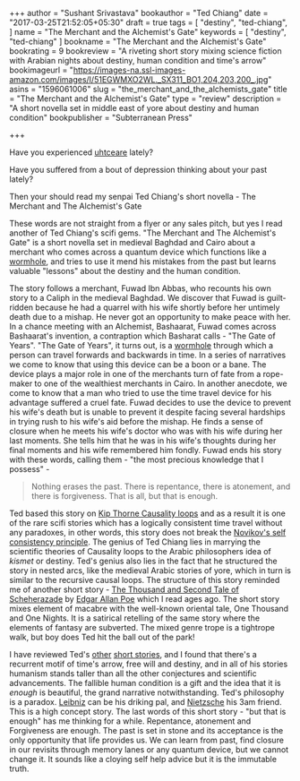 +++
author = "Sushant Srivastava"
bookauthor = "Ted Chiang"
date = "2017-03-25T21:52:05+05:30"
draft = true
tags = [
  "destiny",
  "ted-chiang",
]
name = "The Merchant and the Alchemist's Gate"
keywords = [
  "destiny",
  "ted-chiang"
]
bookname = "The Merchant and the Alchemist's Gate"
bookrating = 9
bookreview = "A riveting short story mixing science fiction with Arabian nights about destiny, human condition and time's arrow"
bookimageurl = "https://images-na.ssl-images-amazon.com/images/I/51EGWMXO2WL._SX311_BO1,204,203,200_.jpg"
asins = "1596061006"
slug = "the_merchant_and_the_alchemists_gate"
title = "The Merchant and the Alchemist's Gate"
type = "review"
description = "A short novella set in middle east of yore about destiny and human condition"
bookpublisher = "Subterranean Press"

+++

Have you experienced [uhtceare](https://en.wiktionary.org/wiki/uhtcearu#Old_English) lately?

Have you suffered from a bout of depression thinking about your past lately?

Then your should read my senpai Ted Chiang's short novella - The Merchant and The Alchemist's Gate


These words are not straight from a flyer or any sales pitch, but yes I read another of Ted Chiang's scifi gems.
"The Merchant and The Alchemist's Gate" is a short novella set in medieval Baghdad and Cairo about a merchant who comes across a quantum
device which functions like a [wormhole](https://en.wikipedia.org/wiki/Wormhole), and tries to use it mend his mistakes from the past but learns valuable "lessons" about the destiny and the human condition.


The story follows a merchant, Fuwad Ibn Abbas, who recounts his own story to a Caliph in the medieval Baghdad. We discover that Fuwad is guilt-ridden because he had a quarrel with his wife shortly before her untimely death due to a mishap. He never got an opportunity to make peace with her. In a chance meeting with an Alchemist, Bashaarat, Fuwad comes across Bashaarat's invention, a contraption which Basharat calls - "The Gate of Years". "The Gate of Years", it turns out, is a [wormhole](https://en.wikipedia.org/wiki/Wormhole) through which a person can travel forwards and backwards in time. In a series of narratives we come to know that using this device can be a boon or a bane. The device plays a major role in one of the merchants turn of fate from a rope-maker to one of the wealthiest merchants in Cairo. In another anecdote, we come to know that a man who tried to use the time travel device for his advantage suffered a cruel fate. Fuwad decides to use the device to prevent his wife's death but is unable to prevent it despite facing several hardships in trying rush to his wife's aid before the mishap. He finds a sense of closure when he meets his wife's doctor who was with his wife during her last moments. She tells him that he was in his wife's thoughts during her final moments and his wife remembered him fondly. Fuwad ends his story with these words, calling them - "the most precious knowledge that I possess" -

> Nothing erases the past. There is repentance, there is atonement, and there is
> forgiveness. That is all, but that is enough. 

Ted based this story on [Kip Thorne Causality loops](https://en.wikipedia.org/wiki/Causal_loop) and as a result it is one of the rare scifi stories which has a logically consistent time travel without any paradoxes, in other words, this story does not break the [Novikov's self consistency principle](https://en.wikipedia.org/wiki/Novikov_self-consistency_principle). The genius of Ted Chiang lies in marrying the scientific theories of Causality loops to the Arabic philosophers idea of *kismet* or destiny. Ted's genius also lies in the fact that he structured the story in nested arcs, like the medieval Arabic stories of yore, which in turn is similar to the recursive causal loops. The structure of this story reminded me of another short story - [The Thousand and Second Tale of Scheherazade](http://xroads.virginia.edu/~hyper/poe/shehera.html) by [Edgar Allan Poe](https://en.wikipedia.org/wiki/Edgar_Allan_Poe) which I read ages ago. The short story mixes element of macabre with the well-known oriental tale, One Thousand and One Nights. It is a satirical retelling of the same story where the elements of fantasy are subverted. The mixed genre trope is a tightrope walk, but boy does Ted hit the ball out of the park!

I have reviewed Ted's [other](https://www.ssushant.in/2017/03/04/the-story-of-your-life/) [short stories](https://www.ssushant.in/2016/12/09/the-lifecycle-of-software-objects/), and I found that there's a recurrent motif of time's arrow, free will and destiny, and in all of his stories humanism stands taller than all the other conjectures and scientific advancements. The fallible human condition is a gift and the idea that it is *enough* is beautiful, the grand narrative notwithstanding. Ted's philosophy is a paradox. [Leibniz](https://en.wikipedia.org/wiki/Optimism) can be his driking pal, and [Nietzsche](https://en.wikipedia.org/wiki/Friedrich_Nietzsche) his 3am friend. This is a high concept story. The last words of this short story - "but that is enough" has me thinking for a while. Repentance, atonement and Forgiveness are enough. The past is set in stone and its acceptance is the only opportunity that life provides us. We can learn from past, find closure in our revisits through memory lanes or any quantum device, but we cannot change it. It sounds like a cloying self help advice but it is the immutable truth.
